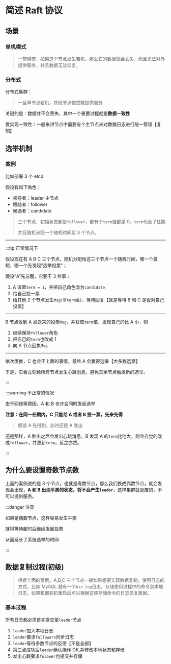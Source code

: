 # 简述 Raft 协议

## 场景

### 单机模式

> 一焚俱焚，如果这个节点发生宕机，那么它的数据就会丢失，而且无法对外提供服务，并且数据无法恢复。

### 分布式

分布式集群：

> 一旦单节点宕机，其他节点依然能提供服务

关键的是：数据并不会丢失，其中一个重要过程就是**数据一致性**

要实现一致性：一般来讲节点中需要有个主节点来对数据日志进行统一管理【复制】

## 选举机制

### 案例

比如部署 3 个 etcd

假设有如下角色：

-   领导者：leader 主节点
-   跟随者：follower
-   候选者：candidate

> 三个节点，初始状态都是`follower`，都有个`term`值都是 0，`term`代表了任期
>
> 并且随机分配一个随机时间给 3 个节点。

---

:::tip 正常情况下

假设现在有 A B C 三个节点，随机分配给这三个节点一个随机时间，哪一个最短，哪一个先发起“选举投票”；

假设“A”先苏醒，它要干 3 件事：

1.  A 设置`term = 1`，并把自己角色改为`candidate`
2.  给自己投一票
3.  给其他 2 个节点发生`Msg(带term值)`，等待回复【就是等待 B 和 C 是否对自己投票】

---

B 节点收到 A 发送来的投票`Msg`，并获取`term`值，发现自己的比 A 小，则

1.  继续保持`follower`角色
2.  把自己的`term`也改成 1
3.  向 A 节点回执`Msg`

---

依次类推，C 也会干上面的事情，最终 A 会赢得选举【大多数选票】

于是，它会立刻给所有节点发生心跳消息，避免其余节点触发新的选举。

:::

:::warning 不正常的情况

由于网络等原因，A 和 B 也许会同时发起选举

**注意：在同一任期内，C 只能给 A 或者 B 投一票，先来先得**

> 假设 A 先得到，此时还是 A 胜出

还是那样，A 胜出之后会发出心跳消息。B 发现 A 的`term`比他大，则会自觉的改成`follower`，并更新`term`，反之亦然。

:::

## 为什么要设置奇数节点数

上面的案例说的是 3 个节点，也就是奇数节点，那么我们换成偶数节点，就会发现会出现，**A 和 B 出现平票的状态，将不会产生`leader`**，这样集群就是废的，不可以提供服务。

:::danger 注意

如果是偶数节点，这样容易发生平票

就得等待超时后继续发起投票

从而延长了系统选举的时间

:::

## 数据复制过程(初级)

> 根据上面的案例，A,B,C 三个节点一般如果想要实现数据复制，使用日志的方式，比如 MySQL 就有一个`bin-log`日志，存储使用过程中的命令到本地日志，如果机器宕机重启后可以根据这些存储命令的日志恢复数据。

### 基本过程

所有日志都必须首先提交至`leader`节点

1.  `leader`加入本地日志
2.  `leader`要求`followers`同步日志
3.  `leader`等待多数节点的反馈【不是全部】
4.  第三点成功后`leader`确认操作 OK,并修改本地状态和存储
5.  发出心跳要求`folower`也提交并存储
